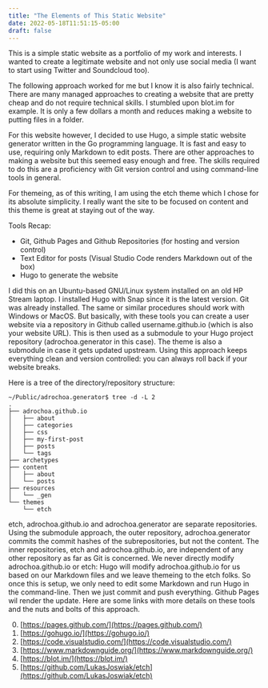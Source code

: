```yaml
---
title: "The Elements of This Static Website"
date: 2022-05-18T11:51:15-05:00
draft: false
---
```

This is a simple static website as a portfolio of my work and interests.
I wanted to create a legitimate website and not only use social media (I want to start using Twitter and Soundcloud too).

The following approach worked for me but I know it is also fairly technical.
There are many managed approaches to creating a website that are pretty cheap and do not require technical skills.
I stumbled upon blot.im for example. It is only a few dollars a month and reduces making a website to putting files in a folder.

For this website however, I decided to use Hugo, a simple static website generator written in the Go programming language.
It is fast and easy to use, requiring only Markdown to edit posts.
There are other approaches to making a website but this seemed easy enough and free.
The skills required to do this are a proficiency with Git version control and using command-line tools in general.

For themeing, as of this writing, I am using the etch theme which I chose for its absolute simplicity.
I really want the site to be focused on content and this theme is great at staying out of the way.

Tools Recap:
- Git, Github Pages and Github Repositories (for hosting and version control)
- Text Editor for posts (Visual Studio Code renders Markdown out of the box)
- Hugo to generate the website

I did this on an Ubuntu-based GNU/Linux system installed on an old HP Stream laptop. I installed Hugo with Snap since it is the latest version.
Git was already installed. The same or similar procedures should work with Windows or MacOS.
But basically, with these tools you can create a user website via a repository in Github called username.github.io (which is also your website URL).
This is then used as a submodule to your Hugo project repository (adrochoa.generator in this case). The theme is also a submodule in case it gets updated upstream.
Using this approach keeps everything clean and version controlled: you can always roll back if your website breaks.

Here is a tree of the directory/repository structure:

    ~/Public/adrochoa.generator$ tree -d -L 2
    .
    ├── adrochoa.github.io
    │   ├── about
    │   ├── categories
    │   ├── css
    │   ├── my-first-post
    │   ├── posts
    │   └── tags
    ├── archetypes
    ├── content
    │   ├── about
    │   └── posts
    ├── resources
    │   └── _gen
    └── themes
        └── etch

etch, adrochoa.github.io and adrochoa.generator are separate repositories.
Using the submodule approach, the outer repository, adrochoa.generator commits the commit hashes of the subrepositories, but not the content.
The inner repositories, etch and adrochoa.github.io, are independent of any other repository as far as Git is concerned.
We never directly modify adrochoa.github.io or etch: Hugo will modify adrochoa.github.io for us based on our Markdown files and we leave themeing to the etch folks.
So once this is setup, we only need to edit some Markdown and run Hugo in the command-line.
Then we just commit and push everything. Github Pages wil render the update. Here are some links with more details on these tools and the nuts and bolts of this approach.

0. [https://pages.github.com/](https://pages.github.com/)
1. [https://gohugo.io/](https://gohugo.io/)
2. [https://code.visualstudio.com/](https://code.visualstudio.com/)
3. [https://www.markdownguide.org/](https://www.markdownguide.org/)
4. [https://blot.im/](https://blot.im/)
5. [https://github.com/LukasJoswiak/etch](https://github.com/LukasJoswiak/etch)
